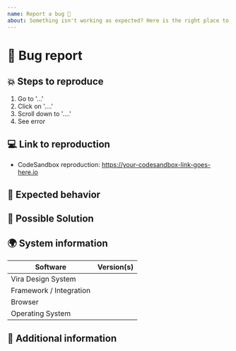 ```yaml
---
name: Report a bug 🐛
about: Something isn't working as expected? Here is the right place to report.
---
```


<!---
Thanks for creating an issue 🙂!

Please search open/closed issues before submitting. Someone
might have asked the same thing before!

Please fill out all of the sections of this template marked as REQUIRED! We
ask for this information because we need it in order to understand your issue
and quickly diagnose it or provide a solution. Failure to provide the
required information will result in your issue being closed.

We're all volunteers here, so help us help you by taking the time to
accurately fill out this template. ❤️
-->

# 🐛 Bug report

<!-- REQUIRED: Provide a brief description of your bug below -->

## 💥 Steps to reproduce

<!-- REQUIRED -->

1. Go to '...'
2. Click on '....'
3. Scroll down to '....'
4. See error

## 💻 Link to reproduction

<!--
REQUIRED

Create a minimal reproduction in Vds-Repl or CodeSandbox.
-->

- CodeSandbox reproduction: https://your-codesandbox-link-goes-here.io

## 🧐 Expected behavior

<!-- Explain what you expected to happen -->

## 🧭 Possible Solution

<!-- Not required, but feel free to suggest a possible solution below if you
have one in mind. -->

## 🌍 System information

<!-- REQUIRED -->

| Software                | Version(s) |
| ----------------------- | ---------- |
| Vira Design System      |            |
| Framework / Integration |            |
| Browser                 |            |
| Operating System        |            |

## 📝 Additional information

<!-- Use this section to provide any additional information you might have,
like screenshots, notes, or links to ideas. -->
